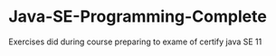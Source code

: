 # Java-SE-Programming-Complete
Exercises did during course preparing to exame of certify java SE 11
